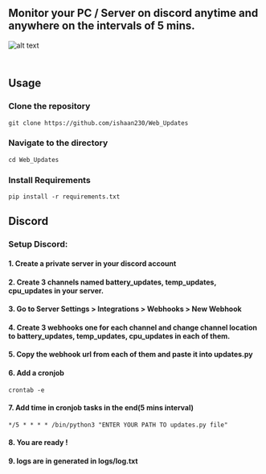 
## Monitor your PC / Server on discord anytime and anywhere on the intervals of 5 mins.
![alt text](https://www.shutterstock.com/shutterstock/videos/1077996398/thumb/7.jpg?ip=x480)

## <br> Usage

### Clone the repository
``` 
git clone https://github.com/ishaan230/Web_Updates
```

### Navigate to the directory
``` 
cd Web_Updates 
```
### Install Requirements
```
pip install -r requirements.txt
```

## Discord 
### Setup Discord:

#### 1. Create a private server in your discord account

#### 2. Create 3 channels named battery_updates, temp_updates, cpu_updates in your server.

#### 3. Go to Server Settings > Integrations > Webhooks > New Webhook

#### 4. Create 3 webhooks one for each channel and change channel location to battery_updates, temp_updates, cpu_updates in each of them.

#### 5. Copy the webhook url from each of them and paste it into updates.py

#### 6. Add a cronjob
```
crontab -e
```
#### 7. Add time in cronjob tasks in the end(5 mins interval)
```
*/5 * * * * /bin/python3 "ENTER YOUR PATH TO updates.py file"
```

#### 8. You are ready !

#### 9. logs are in generated in logs/log.txt